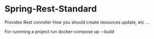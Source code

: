 # Spring-Rest-Standard
Provides Rest conroller How you should create resources update, etc ...


For runnning a project run docker-compose up --build
